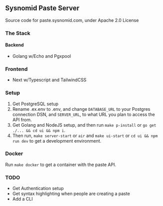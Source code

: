 ## Sysnomid Paste Server

Source code for paste.sysnomid.com, under Apache 2.0 License

### The Stack

#### Backend

- Golang w/Echo and Pgxpool

### Frontend

- Next w/Typescript and TailwindCSS

### Setup

1. Get PostgreSQL setup
2. Rename .ex.env to .env, and change `DATABASE_URL` to your Postgres connection DSN, and `SERVER_URL`, to what URL you plan to access the API from.
3. Get Golang and NodeJS setup, and then run `make p-install` or `go get ./... && cd ui && npm i`.
4. Then run, `make server-start` or `air` and `make ui-start` or `cd ui && npm run dev` to get a development environment.

### Docker

Run `make docker` to get a container with the paste API.

### TODO

- Get Authentication setup
- Get syntax highlighting when people are creating a paste
- Add a CLI
